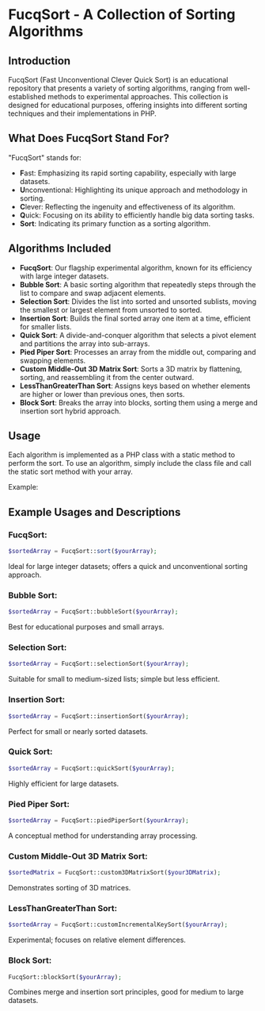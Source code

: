 # FucqSort - A Collection of Sorting Algorithms

## Introduction

FucqSort (Fast Unconventional Clever Quick Sort) is an educational repository that presents a variety of sorting algorithms, ranging from well-established methods to experimental approaches. This collection is designed for educational purposes, offering insights into different sorting techniques and their implementations in PHP.

## What Does FucqSort Stand For?

"FucqSort" stands for:
- **F**ast: Emphasizing its rapid sorting capability, especially with large datasets.
- **U**nconventional: Highlighting its unique approach and methodology in sorting.
- **C**lever: Reflecting the ingenuity and effectiveness of its algorithm.
- **Q**uick: Focusing on its ability to efficiently handle big data sorting tasks.
- **Sort**: Indicating its primary function as a sorting algorithm.

## Algorithms Included

- **FucqSort**: Our flagship experimental algorithm, known for its efficiency with large integer datasets.
- **Bubble Sort**: A basic sorting algorithm that repeatedly steps through the list to compare and swap adjacent elements.
- **Selection Sort**: Divides the list into sorted and unsorted sublists, moving the smallest or largest element from unsorted to sorted.
- **Insertion Sort**: Builds the final sorted array one item at a time, efficient for smaller lists.
- **Quick Sort**: A divide-and-conquer algorithm that selects a pivot element and partitions the array into sub-arrays.
- **Pied Piper Sort**: Processes an array from the middle out, comparing and swapping elements.
- **Custom Middle-Out 3D Matrix Sort**: Sorts a 3D matrix by flattening, sorting, and reassembling it from the center outward.
- **LessThanGreaterThan Sort**: Assigns keys based on whether elements are higher or lower than previous ones, then sorts.
- **Block Sort**: Breaks the array into blocks, sorting them using a merge and insertion sort hybrid approach.

## Usage

Each algorithm is implemented as a PHP class with a static method to perform the sort. To use an algorithm, simply include the class file and call the static sort method with your array.

Example:
## Example Usages and Descriptions

### FucqSort:
```php
$sortedArray = FucqSort::sort($yourArray);
```
Ideal for large integer datasets; offers a quick and unconventional sorting approach.

### Bubble Sort:

```php
$sortedArray = FucqSort::bubbleSort($yourArray);
```
Best for educational purposes and small arrays.

### Selection Sort:

```php
$sortedArray = FucqSort::selectionSort($yourArray);
```
Suitable for small to medium-sized lists; simple but less efficient.

### Insertion Sort:

```php
$sortedArray = FucqSort::insertionSort($yourArray);
```
Perfect for small or nearly sorted datasets.

### Quick Sort:

```php
$sortedArray = FucqSort::quickSort($yourArray);
```
Highly efficient for large datasets.

### Pied Piper Sort:

```php
$sortedArray = FucqSort::piedPiperSort($yourArray);
```
A conceptual method for understanding array processing.

### Custom Middle-Out 3D Matrix Sort:

```php
$sortedMatrix = FucqSort::custom3DMatrixSort($your3DMatrix);
```
Demonstrates sorting of 3D matrices.

### LessThanGreaterThan Sort:

```php
$sortedArray = FucqSort::customIncrementalKeySort($yourArray);
```
Experimental; focuses on relative element differences.

### Block Sort:

```php
FucqSort::blockSort($yourArray);
```
Combines merge and insertion sort principles, good for medium to large datasets.
